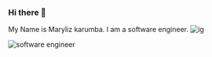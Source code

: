### Hi there 👋
My Name is Maryliz karumba. I am a software engineer.
![ig](https://user-images.githubusercontent.com/99593138/164700982-e9bc948a-26c6-4944-af7b-559ae6bbb08b.jpg)


<!--
**marylizkarumba/marylizkarumba** is a ✨ _special_ ✨ repository because its `README.md` (this file) appears on your GitHub profile.

Here are some ideas to get you started:

- 🔭 I’m currently working on C, Python,Javascript,web jquery,Mysql,HTML/CSS & React
- 🌱 I’m currently learning Low level programming and algorithms
- 👯 I’m looking to collaborate on projects with other software engineers
- 🤔 I’m looking for help with ...
- 💬 Ask me about ...
- 📫 How to reach me: ...
- 😄 Pronouns: they/them
- ⚡ Fun fact: I love coding and solving problems.
-->
![software engineer](https://user-images.githubusercontent.com/99593138/164700807-88f5e4d0-2d5c-4b8e-979c-e21a2b7eb293.jpg)
